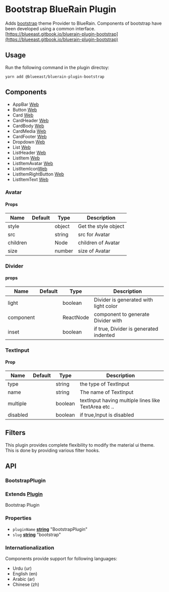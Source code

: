 # Bootstrap BlueRain Plugin

Adds [bootstrap](http://getbootstrap.com) theme Provider to BlueRain.
Components of bootstrap have been developed using a common interface.
[https://blueeast.gitbook.io/bluerain-plugin-bootstrap](https://blueeast.gitbook.io/bluerain-plugin-bootstrap)

## Usage

Run the following command in the plugin directoy:

```shell
yarn add @blueeast/bluerain-plugin-bootstrap
```

## Components

- AppBar [Web](https://reactstrap.github.io/components/navbar/)
- Button [Web](https://reactstrap.github.io/components/buttons/)
- Card   [Web](https://reactstrap.github.io/components/card/)
- CardHeader [Web](https://getbootstrap.com/docs/4.1/components/card/)
- CardBody [Web](https://getbootstrap.com/docs/4.1/components/card/)
- CardMedia [Web](https://getbootstrap.com/docs/4.1/components/card/)
- CardFooter [Web](https://getbootstrap.com/docs/4.1/components/card/)
- Dropdown  [Web](https://reactstrap.github.io/components/dropdowns/)  
- List [Web](https://reactstrap.github.io/components/listgroup/)  
- ListHeader [Web](https://reactstrap.github.io/components/listgroup/)  
- ListItem [Web](https://reactstrap.github.io/components/listgroup/)  
- ListItemAvatar [Web](https://reactstrap.github.io/components/listgroup/)  
- ListItemIcon[Web](https://reactstrap.github.io/components/listgroup/)  
- ListItemRightButton [Web](https://reactstrap.github.io/components/listgroup/)  
- ListItemText [Web](https://reactstrap.github.io/components/listgroup/)  

### Avatar

#### **Props**

| Name       | Default | Type   | Description                           |
| ---------- | ------- | ------ | ------------------------------------- |
| style   |         | object |Get the style object |
| src     |         | string | src for Avatar       |
| children |         | Node |children of Avatar|
| size      |         | number | size of Avatar|

### Divider

#### **props**

| Name       | Default | Type   | Description                           |
| ---------- | ------- | ------ | ------------------------------------- |
| light   |         | boolean | Divider is generated with light color|
| component     |         | ReactNode | component to generate Divider with|
| inset |         | boolean |if true, Divider is generated indented|

### TextInput

#### **Prop**

| Name       | Default | Type   | Description                           |
| ---------- | ------- | ------ | ------------------------------------- |
| type   |         | string | the type of TextInput|
| name     |         | string | The name of TextInput|
| multiple |         | boolean |textInput having multiple lines like TextArea etc ..|
| disabled |         | boolean |if true,Input is disabled|

## Filters

This plugin provides complete flexibility to modify the material ui theme. This is done by providing various filter hooks.

## API

<!-- Generated by documentation.js. Update this documentation by updating the source code. -->

### BootstrapPlugin

### **Extends [Plugin](https://blueeast.gitbook.io/bluerain-os/api/api-reference#plugin)**

Bootstrap Plugin

### **Properties**

- `pluginName` **[string](https://developer.mozilla.org/en-US/docs/Web/JavaScript/Reference/Global_Objects/String)** "BootstrapPlugin"
- `slug` **[string](https://developer.mozilla.org/en-US/docs/Web/JavaScript/Reference/Global_Objects/String)** "bootstrap"

### **Internationalization**

Components provide support for following languages:

- Urdu (ur)
- English (en)
- Arabic (ar)
- Chinese (zh)
